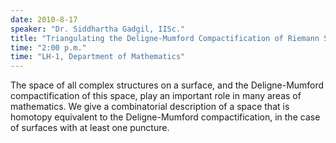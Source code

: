 ```yaml
---
date: 2010-8-17
speaker: "Dr. Siddhartha Gadgil, IISc."
title: "Triangulating the Deligne-Mumford Compactification of Riemann Surfaces"
time: "2:00 p.m." 
time: "LH-1, Department of Mathematics"
---
```

The space of all complex structures on a surface, and the
Deligne-Mumford compactification of this space, play an important
role in many areas of mathematics. We give a combinatorial
description of a space that is homotopy equivalent to the
Deligne-Mumford compactification, in the case of surfaces with at
least one puncture.
